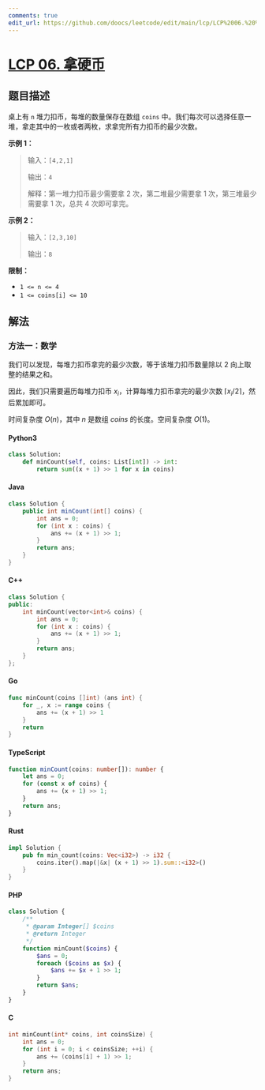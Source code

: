 ```yaml
---
comments: true
edit_url: https://github.com/doocs/leetcode/edit/main/lcp/LCP%2006.%20%E6%8B%BF%E7%A1%AC%E5%B8%81/README.md
---
```


<!-- problem:start -->

# [LCP 06. 拿硬币](https://leetcode.cn/problems/na-ying-bi)

## 题目描述

<!-- description:start -->

<p>桌上有 <code>n</code> 堆力扣币，每堆的数量保存在数组 <code>coins</code> 中。我们每次可以选择任意一堆，拿走其中的一枚或者两枚，求拿完所有力扣币的最少次数。</p>

<p><strong>示例 1：</strong></p>

<blockquote>
<p>输入：<code>[4,2,1]</code></p>

<p>输出：<code>4</code></p>

<p>解释：第一堆力扣币最少需要拿 2 次，第二堆最少需要拿 1 次，第三堆最少需要拿 1 次，总共 4 次即可拿完。</p>
</blockquote>

<p><strong>示例 2：</strong></p>

<blockquote>
<p>输入：<code>[2,3,10]</code></p>

<p>输出：<code>8</code></p>
</blockquote>

<p><strong>限制：</strong></p>

<ul>
	<li><code>1 &lt;= n &lt;= 4</code></li>
	<li><code>1 &lt;= coins[i] &lt;= 10</code></li>
</ul>

<!-- description:end -->

## 解法

<!-- solution:start -->

### 方法一：数学

我们可以发现，每堆力扣币拿完的最少次数，等于该堆力扣币数量除以 $2$ 向上取整的结果之和。

因此，我们只需要遍历每堆力扣币 $x_i$，计算每堆力扣币拿完的最少次数 $\left \lceil x_i/2 \right \rceil$，然后累加即可。

时间复杂度 $O(n)$，其中 $n$ 是数组 $coins$ 的长度。空间复杂度 $O(1)$。

<!-- tabs:start -->

#### Python3

```python
class Solution:
    def minCount(self, coins: List[int]) -> int:
        return sum((x + 1) >> 1 for x in coins)
```

#### Java

```java
class Solution {
    public int minCount(int[] coins) {
        int ans = 0;
        for (int x : coins) {
            ans += (x + 1) >> 1;
        }
        return ans;
    }
}
```

#### C++

```cpp
class Solution {
public:
    int minCount(vector<int>& coins) {
        int ans = 0;
        for (int x : coins) {
            ans += (x + 1) >> 1;
        }
        return ans;
    }
};
```

#### Go

```go
func minCount(coins []int) (ans int) {
	for _, x := range coins {
		ans += (x + 1) >> 1
	}
	return
}
```

#### TypeScript

```ts
function minCount(coins: number[]): number {
    let ans = 0;
    for (const x of coins) {
        ans += (x + 1) >> 1;
    }
    return ans;
}
```

#### Rust

```rust
impl Solution {
    pub fn min_count(coins: Vec<i32>) -> i32 {
        coins.iter().map(|&x| (x + 1) >> 1).sum::<i32>()
    }
}
```

#### PHP

```php
class Solution {
    /**
     * @param Integer[] $coins
     * @return Integer
     */
    function minCount($coins) {
        $ans = 0;
        foreach ($coins as $x) {
            $ans += $x + 1 >> 1;
        }
        return $ans;
    }
}
```

#### C

```c
int minCount(int* coins, int coinsSize) {
    int ans = 0;
    for (int i = 0; i < coinsSize; ++i) {
        ans += (coins[i] + 1) >> 1;
    }
    return ans;
}
```

<!-- tabs:end -->

<!-- solution:end -->

<!-- problem:end -->
